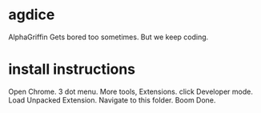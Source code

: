 # agdice
AlphaGriffin Gets bored too sometimes. But we keep coding.

# install instructions
Open Chrome.
3 dot menu.
More tools, Extensions.
click Developer mode.
Load Unpacked Extension.
Navigate to this folder.
Boom Done.
